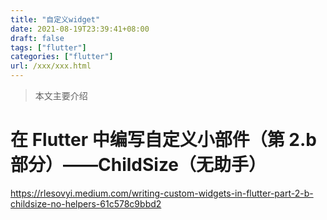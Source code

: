 ```yaml
---
title: "自定义widget"
date: 2021-08-19T23:39:41+08:00
draft: false
tags: ["flutter"]
categories: ["flutter"]
url: /xxx/xxx.html
---
```


> 本文主要介绍

<!--more-->

# 在 Flutter 中编写自定义小部件（第 2.b 部分）——ChildSize（无助手）

https://rlesovyi.medium.com/writing-custom-widgets-in-flutter-part-2-b-childsize-no-helpers-61c578c9bbd2